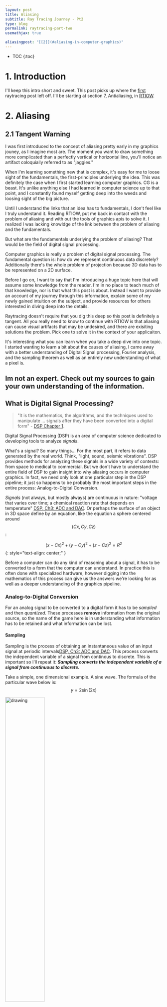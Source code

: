 ```yaml
---
layout: post
title: Aliasing
subtitle: Ray Tracing Journey - Pt2
type: blog
permalink: raytracing-part-two
usemathjax: true

aliasingpost: "[[2]](#aliasing-in-computer-graphics)"
---
```


* TOC
{:toc}

# 1. Introduction

I'll keep this intro short and sweet. This post picks up where the [first](https://joshortner.github.io/raytracing-part-one) raytracing post left off. I'll be starting at section 7, Antialiasing, in [RTIOW](https://raytracing.github.io/books/RayTracingInOneWeekend.html#antialiasing).

# 2. Aliasing 

## 2.1 Tangent Warning

I was first introduced to the concept of aliasing pretty early in my graphics jouney, as I imagine most are. The moment you want to draw something more complicated than a perfectly vertical or horizontal line, you'll notice an artifact coloquially referred to as "jaggies."

When I'm learning something new that is complex, it's easy for me to loose sight of the fundamentals, the first-principles underlying the idea. This was definitely the case when I first started learning computer graphics. CG is a beast. It's unlike anything else I had learned in computer science up to that point, and I constantly found myself getting deep into the weeds and loosing sight of the big picture. 

Until I understand the links that an idea has to fundamentals, I don't feel like I truly understand it. Reading RTIOW, put me back in contact with the problem of aliasing and with out the tools of graphics apis to solve it. I realized I was lacking knowldge of the link between the problem of aliasing and the fundamentals. 

But what are the fundamentals underlying the problem of aliasing? That would be the field of digital signal processing. 

Computer graphics is really a problem of digital signal processing. The fundamental question is: how do we represent continuous data discretely? Additionally there's the whole problem of projection because 3D data has to be represented on a 2D surface. 

Before I go on, I want to say that I'm introducing a huge topic here that will assume some knowledge from the reader. I'm in no place to teach much of that knowledge, nor is that what this post is about. Instead I want to provide an account of my journey through this information, explain some of my newly gained intuition on the subject, and provide resources for others interested in diving deep into the details. 

Raytracing doesn't require that you dig this deep so this post is definitely a tangent. All you really need to know to continue with RTIOW is that aliasing can cause visual artifacts that may be undesired, and there are exisiting solutions the problem. Pick one to solve it in the context of your applicaiton.

It's interesting what you can learn when you take a deep dive into one topic. I started wanting to learn a bit about the causes of aliasing, I came away with a better understanding of Digital Signal processing, Fourier analysis, and the sampling theorem as well as an entirely new understanding of what a pixel is.

## Im not an expert. Check out my sources to gain your own understanding of the information.

## What is Digital Signal Processing?

> "It is the mathematics, the algorithms, and the techniques used to manipulate ... signals after they have been converted into a digital form" - [DSP Chapter 1](https://www.dspguide.com/ch1/1.htm).

Digital Signal Processing (DSP) is an area of computer science dedicated to developing tools to analyze *signals*. 

What's a signal? So many things... For the most part, it refers to data generated by the real world. Think, "light, sound, seismic vibrations". DSP provides methods for analyzing these signals in a wide variety of contexts: from space to medical to commercial. But we don't have to understand the entire field of DSP to gain insight into why aliasing occurs in computer graphics. In fact, we need only look at one particular step in the DSP pipeline; it just so happens to be probably the most important steps in the entire process: Analog-to-Digital Conversion. 

*Signals* (not always, but mostly always) are continuous in nature: "voltage that varies over time; a chemical reaction rate that depends on temperature" [DSP, Ch3: ADC and DAC](http://www.dspguide.com/ch3.htm). Or perhaps the surface of an object in 3D space define by an equation, like the equation a sphere centered around $$(Cx, Cy, Cz)$$: 

$$(x - Cx)^2 + (y - Cy)^2 + (z - Cz)^2 = R^2$$
{: style="text-align: center;" }

Before a computer can do any kind of reasoning about a signal, it has to be converted to a form that the computer can understand. In practice this is often done with specialized hardware, however digging into the mathematics of this process can give us the answers we're looking for as well as a deeper understanding of the graphics pipeline.

### Analog-to-Digital Conversion

For an analog signal to be converted to a digital form it has to be *sampled* and then *quantized*. These processes **remove** information from the original source, so the name of the game here is in understanding what information has to be retained and what information can be lost.

#### Sampling

Sampling is the process of obtaining an instantaneous value of an input signal at periodic intervals[DSP, Ch3: ADC and DAC](http://www.dspguide.com/ch3.htm). This process converts the independent variable of a signal from continous to discrete. This is important so I'll repeat it: ***Sampling converts the independent variable of a signal from continuous to discrete.***

Take a simple, one dimensional example. A sine wave. The formula of the particular wave below is: $$y = 2\sin{(2x)}$$

<img src="{{site.url}}/public/media/rt/rtp2/simple-sine.png" alt="drawing" width="50%" style="margin: 0 auto"/>

We'll say the independent variable $$x$$ represents some unit of time, and the dependent variable $$y$$ represents some measured value. $$y$$ could be something like amplitude, and $$x$$ could be seconds, but we'll keep units abstract for now.

If we sample the signal at every $$\frac{1}{4} \mathrm{time unit}$$, we get the following:

<img src="{{site.url}}/public/media/rt/rtp2/sampled-sine.png" alt="drawing" width="50%" style="margin: 0 auto"/>

The independent time variable has been converted to discrete points. These green points along the wave are our sampled dataset. The loss of information in the sampling process are the values on the function between the points.

The output of the sampling process becomes the input to the quantization process. 

#### Quantization

So we've descritized the independent variable, however the dependent variable is still continuous and can take on real numbers potentially more precise than a computer can represent. If we had an infinite number of bits to work with than there'd probably be no need for quantization, but in practice we are always restricted by the capabilities of our hardware, so we have to decide on a method to map the continuous dependent variable to a valid integer or float [Aliasing in Computer Graphics](https://apoorvaj.io/aliasing-in-computer-graphics/). This is *quantization*.

Quantization converts a continuous dependent variable into a discrete one. <br>
Again: ***Quantizing converts a continuous dependent variable into a discrete one.***


- https://www.cs.princeton.edu/courses/archive/fall00/cs426/papers/hanrahan95.pdf

---


The domain and range of the sample space is the viewport, which is defined by the parameters of the simulated camera. Defining the viewport, and sampling it are two separate processes. So we can look at one without the other. This post is about sampling so we'll assume a viewport has been defined.


In the context of computer graphics, we are interested in image processing, and it turns out that images are special in their characteristics compared to many other signals. 

1. Images are a measure of a parameter over space, not time like most signals 
2. They contain a huge amount of information:
    - To store one second of television video requires 10 megabytes while a similar length voice signal can be store with a thousand times less memory. 
3. The final judge of quality is subjective
[DSP, Ch1: Image Processing](http://www.dspguide.com/ch1/5.htm)

## what is sampling

## what is quantization

## aliasing

- https://technobyte.org/whats-aliasing-dsp-how-to-prevent-it/

## the fourier series

## the sampling therom

## 2.2 Digital Signal Processing

> "Digital signal processing (DSP) is the use of digital processing, such as by computers or more specialized digital signal processors, to perform a wide variety of signal processing operations. The digital signals processed in this manner are a sequence of numbers that represent samples of a continuous variable in a domain such as time, space, or frequency." - [wiki](https://en.wikipedia.org/wiki/Digital_signal_processing)

One of the most fundamental underlying questions asked by computer graphics is: how do we convert the continuous 3D data of a scene into a discrete 2D form. 

In fact, there's an entire field dedicated to formulating methods of converting continous data into discrete data, while preserving as much information as possible. 

[American Scientist](https://www.americanscientist.org/article/a-pixel-is-not-a-little-square)

The second sentence in the above quote is the most important. In computer graphics, the continuous data is a model, in what ever form that takes. In the case of raytracing a sphere it's the ray-sphere intersection formula described in RTIOW. In the case of the traditional rasterization pipeline, it's a triangle mesh. The samples are the pixels (and this was very new to me). 

In computer graphics, pixels are samples. To be honest, thinking of pixels this way was brand new to me when I first heard it. 

**A pixel is a sample point**

It's not a square, which is my natural interpretation [A pixel is not a little square](http://alvyray.com/Memos/CG/Microsoft/6_pixel.pdf). The reason it's intuitive to interpret a pixel as a square in computer graphics has to do with the reconstruction filter (a box filter) used in CG, but not because of some fundamental quality of a pixel. In fact, there are many different kinds reconstruction filters with differing geometric interpretations. So when looking at the math, a pixel is just a sample point.

The basic goal of a reconstruction filter is to smooth the output of a analogue-to-digital converter [reconstruction filter](https://www.sciencedirect.com/topics/engineering/reconstruction-filter). So in the context of raytracing, there are functions in the scene that define the continous surfaces of objects, and we sample the scene a points along a 2D surface (the viewport). Then a box reconstruction filter is used to fill the color of the space between pixel samples.

So why are pixels sample points? The process of converting continuous data into a form that can be represented by a computer involves two steps [image processing book](https://sisu.ut.ee/imageprocessing/book/2):

1. Sampling 
2. Quantization

### 2.2.1 Sampling

### 2.2.2 Quantization


---

I found myself wanting to learn more about the fundamental origin of the issue, and I was delighted to fing that 

I first learned about aliasing pretty early on in my graphics journey. I'd imagine it's the same for most people, as "jaggies" are visible the moment you draw anything that isn't a straight line. I learned that it's a side effect of using pixels to generate images, and it could mostly be handled with some OpenGL setting (TO DO: Look into this, I don't remember how I solved it before, blend?). When I got to the anti aliasing section in RTIOW, I realized I hadn't given much thought to the details of the phenomenon. So, I started doing more research and fell into a mildly deep rabbit hole and gain some really valuable insight into how to think about computer graphics in a fundamental way, and a better understanding of digital signal processing which, as an aspiring Computer Scientist, is something I should be spending more time on. 

There is a really great blog post describing in detail, why aliasing occurs in computer graphics. Check it out [here](https://apoorvaj.io/aliasing-in-computer-graphics/). I'm definitely not going to try and rehash the details here. Instead, I'll explain some of the intuition I gained from reading it.

The first thing I learned is that Aliasing is related to the larger field of signal processing. 

Raytracing can be thought of as sampling a continuous space at descrete intervals. The samples are taken at pixel centers, so the sampling period is the distance between pixel centers{{ page.aliasingpost }}, which is just the size of the pixel.

A pixel is not a square, it is a point sample: [A pixel is not a little square](http://alvyray.com/Memos/CG/Microsoft/6_pixel.pdf).

"An image is a rectilinear array of point samples (pixels). The marvelous Sampling Theorem tells us that we can reconstruct a continuous entity from such a discrete entity using an appropriate reconstruction filter 3"

"If the Nyquist rate of the output of this function is greater than our pixel frequency, then aliasing will occur."{{ page.aliasingpost }}

To me, growing as a Computer Scientist means filling gaps of knowledge when I'm faced with one. When I ask myself, "why does aliasing occur," I realize there's a gap. So I spent some time filling the gap with some signal processing information.

Digital image processing is the process of converting continous data, into a form that can be represented by a computer. This is done in two steps: 
1. Sampling
2. Quantization

"The sampling rate determines the spatial resolution of the digitized image, while the quantization level determines the number of grey levels in the digitized image" [image processing book](https://sisu.ut.ee/imageprocessing/book/2)


https://courses.engr.illinois.edu/ece110/sp2021/content/courseNotes/files/?samplingAndQuantization



# . References

<a id="RTIOW">[1]</a>
[RTIOW](https://raytracing.github.io/books/RayTracingInOneWeekend.html)
{: style="font-size: 90%; text-align: left; margin: 0px;"}

<a id="aliasing-in-computer-graphics">[2]</a>
[Aliasing in computer graphics](https://apoorvaj.io/aliasing-in-computer-graphics/)
{: style="font-size: 90%; text-align: left; margin: 0px;"}